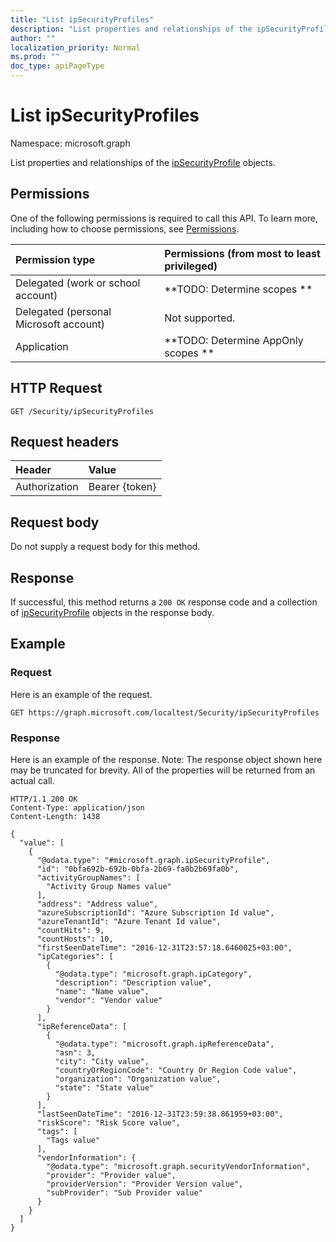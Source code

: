 ```yaml
---
title: "List ipSecurityProfiles"
description: "List properties and relationships of the ipSecurityProfile objects."
author: ""
localization_priority: Normal
ms.prod: ""
doc_type: apiPageType
---
```


# List ipSecurityProfiles

Namespace: microsoft.graph

List properties and relationships of the [ipSecurityProfile](../resources/ipsecurityprofile.md) objects.

## Permissions
One of the following permissions is required to call this API. To learn more, including how to choose permissions, see [Permissions](/concepts/permissions-reference.md).

|Permission type|Permissions (from most to least privileged)|
|:---|:---|
|Delegated (work or school account)|**TODO: Determine scopes **|
|Delegated (personal Microsoft account)|Not supported.|
|Application|**TODO: Determine AppOnly scopes **|

## HTTP Request
<!-- {
  "blockType": "ignored"
}
-->
``` http
GET /Security/ipSecurityProfiles
```

## Request headers
|Header|Value|
|:---|:---|
|Authorization|Bearer {token}|

## Request body
Do not supply a request body for this method.

## Response
If successful, this method returns a `200 OK` response code and a collection of [ipSecurityProfile](../resources/ipsecurityprofile.md) objects in the response body.

## Example

### Request
Here is an example of the request.
<!-- {
  "blockType": "request",
  "name": "get_ipsecurityprofile"
}
-->
``` http
GET https://graph.microsoft.com/localtest/Security/ipSecurityProfiles
```

### Response
Here is an example of the response. Note: The response object shown here may be truncated for brevity. All of the properties will be returned from an actual call.
<!-- {
  "blockType": "response",
  "truncated": true,
  "@odata.type": "collection(microsoft.graph.ipsecurityprofile)"
}
-->
``` http
HTTP/1.1 200 OK
Content-Type: application/json
Content-Length: 1438

{
  "value": [
    {
      "@odata.type": "#microsoft.graph.ipSecurityProfile",
      "id": "0bfa692b-692b-0bfa-2b69-fa0b2b69fa0b",
      "activityGroupNames": [
        "Activity Group Names value"
      ],
      "address": "Address value",
      "azureSubscriptionId": "Azure Subscription Id value",
      "azureTenantId": "Azure Tenant Id value",
      "countHits": 9,
      "countHosts": 10,
      "firstSeenDateTime": "2016-12-31T23:57:18.6460025+03:00",
      "ipCategories": [
        {
          "@odata.type": "microsoft.graph.ipCategory",
          "description": "Description value",
          "name": "Name value",
          "vendor": "Vendor value"
        }
      ],
      "ipReferenceData": [
        {
          "@odata.type": "microsoft.graph.ipReferenceData",
          "asn": 3,
          "city": "City value",
          "countryOrRegionCode": "Country Or Region Code value",
          "organization": "Organization value",
          "state": "State value"
        }
      ],
      "lastSeenDateTime": "2016-12-31T23:59:38.861959+03:00",
      "riskScore": "Risk Score value",
      "tags": [
        "Tags value"
      ],
      "vendorInformation": {
        "@odata.type": "microsoft.graph.securityVendorInformation",
        "provider": "Provider value",
        "providerVersion": "Provider Version value",
        "subProvider": "Sub Provider value"
      }
    }
  ]
}
```

